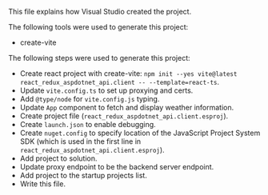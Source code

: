 This file explains how Visual Studio created the project.

The following tools were used to generate this project:
- create-vite

The following steps were used to generate this project:
- Create react project with create-vite: `npm init --yes vite@latest react_redux_aspdotnet_api.client -- --template=react-ts`.
- Update `vite.config.ts` to set up proxying and certs.
- Add `@type/node` for `vite.config.js` typing.
- Update `App` component to fetch and display weather information.
- Create project file (`react_redux_aspdotnet_api.client.esproj`).
- Create `launch.json` to enable debugging.
- Create `nuget.config` to specify location of the JavaScript Project System SDK (which is used in the first line in `react_redux_aspdotnet_api.client.esproj`).
- Add project to solution.
- Update proxy endpoint to be the backend server endpoint.
- Add project to the startup projects list.
- Write this file.
